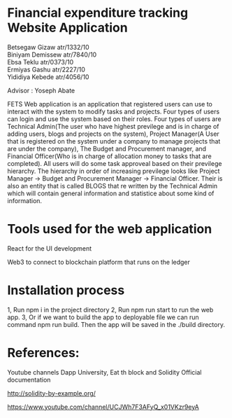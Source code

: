 # Financial expenditure tracking Website Application

Betsegaw Gizaw		  atr/1332/10       
Biniyam Demissew	atr/7840/10     
Ebsa Teklu			        atr/0373/10     
Ermiyas Gashu		    atr/2227/10     
Yididiya Kebede		    atr/4056/10     

Advisor : Yoseph Abate

FETS Web application is an application that registered users can use to interact with the system to modify tasks and projects. Four types of users can login and use the system based on their roles. Four types of users are Technical Admin(The user who have highest previlege and is in charge of adding users, blogs and projects on the system), Project Manager(A User that is registered on the system under a company to manage projects that are under the company), The Budget and Procurement manager, and Financial Officer(Who is in charge of allocation money to tasks that are completed). All users will do some task approveal based on their previlege hierarchy. The hierarchy in order of increasing previlege looks like Project Manager -> Budget and Procurement Manager -> Financial Officer.
Their is also an entity that is called BLOGS that re written by the Technical Admin which will contain general information and statistice about some kind of information.


# Tools used for the web application
React for the UI development

Web3 to connect to blockchain platform that runs on the ledger

# Installation process        
1, Run npm i in the project directory
2, Run npm run start to run the web app.
3, Or if we want to build the app to deployable file we can run command npm run build. Then the app will be saved in the ./build directory.


# References:

Youtube channels Dapp University, Eat th block and Solidity Official documentation

http://solidity-by-example.org/

https://www.youtube.com/channel/UCJWh7F3AFyQ_x01VKzr9eyA



